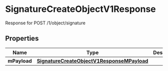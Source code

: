 

# SignatureCreateObjectV1Response

Response for POST /1/object/signature

## Properties

| Name | Type | Description | Notes |
|------------ | ------------- | ------------- | -------------|
|**mPayload** | [**SignatureCreateObjectV1ResponseMPayload**](SignatureCreateObjectV1ResponseMPayload.md) |  |  |



